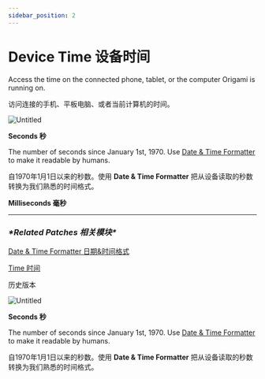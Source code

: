 ```yaml
---
sidebar_position: 2
---
```


# Device Time 设备时间

Access the time on the connected phone, tablet, or the computer Origami is running on.

访问连接的手机、平板电脑、或者当前计算机的时间。

![Untitled](https://s3.us-west-2.amazonaws.com/secure.notion-static.com/d78886af-6a2a-493d-ba20-4af9dae87f73/Untitled.png?X-Amz-Algorithm=AWS4-HMAC-SHA256&X-Amz-Content-Sha256=UNSIGNED-PAYLOAD&X-Amz-Credential=AKIAT73L2G45EIPT3X45%2F20220602%2Fus-west-2%2Fs3%2Faws4_request&X-Amz-Date=20220602T165623Z&X-Amz-Expires=86400&X-Amz-Signature=1d7e49baba566bc81f4e93338a428d838301c56eadc2dc0a6fabfdc56af141a2&X-Amz-SignedHeaders=host&response-content-disposition=filename%20%3D%22Untitled.png%22&x-id=GetObject)

**Seconds 秒**

The number of seconds since January 1st, 1970. Use [Date & Time Formatter](https://www.notion.so/Date-Time-Formatter-aecf2541232d4eae835f22a8bac70e48) to make it readable by humans.

自1970年1月1日以来的秒数。使用 **Date & Time Formatter** 把从设备读取的秒数转换为我们熟悉的时间格式。

**Milliseconds 毫秒**

------

### ***\*Related Patches 相关模块\****

[Date & Time Formatter 日期&时间格式](https://www.notion.so/Date-Time-Formatter-aecf2541232d4eae835f22a8bac70e48)

[Time 时间](https://www.notion.so/Time-1ff0676f9141430d815d2b0cbde18457)

历史版本

![Untitled](https://s3.us-west-2.amazonaws.com/secure.notion-static.com/81f5c286-ed86-4f32-8db8-21d46f0ec661/Untitled.png?X-Amz-Algorithm=AWS4-HMAC-SHA256&X-Amz-Content-Sha256=UNSIGNED-PAYLOAD&X-Amz-Credential=AKIAT73L2G45EIPT3X45%2F20220602%2Fus-west-2%2Fs3%2Faws4_request&X-Amz-Date=20220602T165630Z&X-Amz-Expires=86400&X-Amz-Signature=5751274c5ae5374cb4c25a13596d015b64d6b15d724b49f3fef0442ec5461f9b&X-Amz-SignedHeaders=host&response-content-disposition=filename%20%3D%22Untitled.png%22&x-id=GetObject)

**Seconds 秒**

The number of seconds since January 1st, 1970. Use [Date & Time Formatter](https://www.notion.so/Date-Time-Formatter-aecf2541232d4eae835f22a8bac70e48) to make it readable by humans.

自1970年1月1日以来的秒数。使用 **Date & Time Formatter** 把从设备读取的秒数转换为我们熟悉的时间格式。
